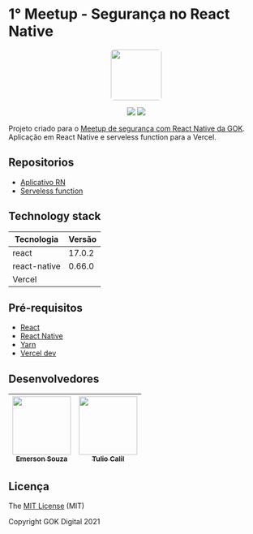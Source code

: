 # 1° Meetup - Segurança no React Native

<p align="center">
   
  <img src="https://avatars1.githubusercontent.com/u/44470542?s=200&v=4" height="100" style="border-radius: 6px" />

</p>

<p align="center">
  <img src="https://img.shields.io/static/v1?label=reactnative&message=framework&color=blue&style=for-the-badge&logo=REACT"/>

   <img src="https://img.shields.io/static/v1?label=vercel&message=cloud&color=black&style=for-the-badge&logo=vercel"/>

</p>

Projeto criado para o [Meetup de segurança com React Native da GOK](https://www.youtube.com/watch?v=aJ3U1m9LHYo).
Aplicação em React Native e serveless function para a Vercel.

## Repositorios

- [Aplicativo RN](app/README.md)
- [Serveless function](serveless/README.md)

## Technology stack

| Tecnologia   | Versão |
| ------------ | ------ |
| react        | 17.0.2 |
| react-native | 0.66.0 |
| Vercel       |        |

## Pré-requisitos

- [React](https://reactjs.org/docs/getting-started.html)
- [React Native](https://facebook.github.io/react-native/)
- [Yarn](https://yarnpkg.com/en/docs/install)
- [Vercel dev](https://vercel.com/blog/vercel-dev)

## Desenvolvedores

| [<img src="https://avatars.githubusercontent.com/u/79979867?v=4" width=115 > <br> <sub> Emerson Souza </sub>](https://github.com/iamstarkdev) | [<img src="https://avatars.githubusercontent.com/u/83665128?v=4" width=115><br><sub>Tulio Calil</sub>](https://github.com/tuliocll) |
| :-------------------------------------------------------------------------------------------------------------------------------------------: | :---------------------------------------------------------------------------------------------------------------------------------: |

## Licença

The [MIT License]() (MIT)

Copyright GOK Digital 2021

